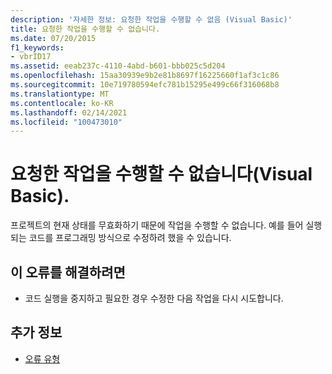 ```yaml
---
description: '자세한 정보: 요청한 작업을 수행할 수 없음 (Visual Basic)'
title: 요청한 작업을 수행할 수 없습니다.
ms.date: 07/20/2015
f1_keywords:
- vbrID17
ms.assetid: eeab237c-4110-4abd-b601-bbb025c5d204
ms.openlocfilehash: 15aa30939e9b2e81b8697f16225660f1af3c1c86
ms.sourcegitcommit: 10e719780594efc781b15295e499c66f316068b8
ms.translationtype: MT
ms.contentlocale: ko-KR
ms.lasthandoff: 02/14/2021
ms.locfileid: "100473010"
---
```

# <a name="cant-perform-requested-operation-visual-basic"></a>요청한 작업을 수행할 수 없습니다(Visual Basic).

프로젝트의 현재 상태를 무효화하기 때문에 작업을 수행할 수 없습니다. 예를 들어 실행되는 코드를 프로그래밍 방식으로 수정하려 했을 수 있습니다.  
  
## <a name="to-correct-this-error"></a>이 오류를 해결하려면  
  
- 코드 실행을 중지하고 필요한 경우 수정한 다음 작업을 다시 시도합니다.  
  
## <a name="see-also"></a>추가 정보

- [오류 유형](../programming-guide/language-features/error-types.md)
